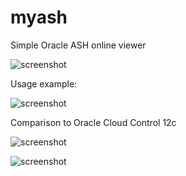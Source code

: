 # myash
Simple Oracle ASH online viewer

![screenshot](https://github.com/stee1rat/myash/blob/master/screenshots/chalna_dbdpc.png?raw=true)

Usage example:

![screenshot](https://github.com/stee1rat/myash/blob/master/screenshots/myash.gif?raw=true)

Comparison to Oracle Cloud Control 12c

![screenshot](https://github.com/stee1rat/myash/blob/master/screenshots/chalna_dbdpc-compare.png?raw=true)

![screenshot](https://github.com/stee1rat/myash/blob/master/screenshots/chalna_dbdpc-cc-compare.png?raw=true)
